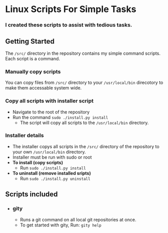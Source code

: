 # Linux Scripts For Simple Tasks
### I created these scripts to assist with tedious tasks.

## Getting Started
The `/src/` directory in the repository contains my simple command scripts. Each script is a command.
### Manually copy scripts
You can copy files from `/src/` directory to your `/usr/local/bin` direcotory to make them accessable system wide.
### Copy all scripts with installer script
- Navigate to the root of the repository 
- Run the command `sudo ./install.py install`
    - The script will copy all scripts to the `/usr/local/bin` directory. 
### Installer details
- The installer copys all scripts in the `/src/` directory of the repository to your own `/usr/local/bin` directory.
- Installer must be run with sudo or root
- **To install (copy scripts)**
    - Run `sudo ./install.py install`
- **To uninstall (remove installed sripts)**
    - Run `sudo ./install.py uninstall`
## Scripts included
- ### gity
    - Runs a git command on all local git repositories at once.
    - To get started with gity, Run: `gity help`
    